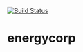 [![Build Status](https://travis-ci.org/esneidermanzano/energycorp.svg?branch=master)](https://travis-ci.org/esneidermanzano/energycorp)
# energycorp
